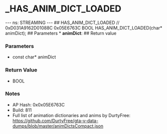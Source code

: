 # _HAS_ANIM_DICT_LOADED

--- ns: STREAMING --- ## HAS_ANIM_DICT_LOADED  // 0xD031A9162D01088C 0x05E6763C BOOL HAS_ANIM_DICT_LOADED(char* animDict);   ## Parameters * **animDict**:  ## Return value

### Parameters
* const char* animDict

### Return Value
* BOOL

### Notes
* AP Hash: 0x0x05E6763C
* Build: 811
* Full list of animation dictionaries and anims by DurtyFree: https://github.com/DurtyFree/gta-v-data-dumps/blob/master/animDictsCompact.json

